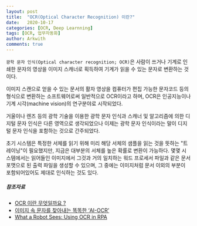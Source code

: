 ```yaml
---
layout: post
title:  "OCR(Optical Character Recognition) 이란?"
date:   2020-10-17
categories: [OCR, Deep Learnning]
tags: [OCR, 업무자동화]
author: Arkwith
comments: true
---
```


`광학 문자 인식(Optical character recognition; OCR)`은 사람이 쓰거나 기계로 인쇄한 문자의 영상을 이미지 스캐너로 획득하여 기계가 읽을 수 있는 문자로 변환하는 것이다.

이미지 스캔으로 얻을 수 있는 문서의 활자 영상을 컴퓨터가 편집 가능한 문자코드 등의 형식으로 변환하는 소프트웨어로써 일반적으로 OCR이라고 하며, OCR은 인공지능이나 기계 시각(machine vision)의 연구분야로 시작되었다.

거울이나 렌즈 등의 광학 기술을 이용한 광학 문자 인식과 스캐너 및 알고리즘에 의한 디지털 문자 인식은 다른 영역으로 생각되었으나 이제는 광학 문자 인식이라는 말이 디지털 문자 인식을 포함하는 것으로 간주되었다.

초기 시스템은 특정한 서체를 읽기 위해 미리 해당 서체의 샘플을 읽는 것을 뜻하는 "트레이닝"이 필요했지만, 지금은 대부분의 서체를 높은 확률로 변환이 가능하다. 몇몇 시스템에서는 읽어들인 이미지에서 그것과 거의 일치하는 워드 프로세서 파일과 같은 문서 포맷으로 된 출력 파일을 생성할 수 있으며, 그 중에는 이미지처럼 문서 이외의 부분이 포함되어있어도 제대로 인식하는 것도 있다.




##### 참조자료
 - [OCR 이란 무엇일까요 ?](https://retia.tistory.com/entry/OCR-%EC%9D%B4%EB%9E%80-%EB%AC%B4%EC%97%87%EC%9D%BC%EA%B9%8C%EC%9A%94)
 - [이미지 속 문자를 찾아내는 똑똑한 ‘AI-OCR’](https://www.synapsoft.co.kr/blog/17483)
 - [What a Robot Sees: Using OCR in RPA](https://www.uipath.com/blog/what-a-robot-sees-using-ocr-in-rpa)


[jekyll-docs]: http://jekyllrb.com/docs/home
[jekyll-gh]:   https://github.com/jekyll/jekyll
[jekyll-talk]: https://talk.jekyllrb.com/